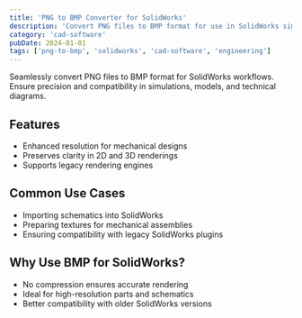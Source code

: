 ```yaml
---
title: 'PNG to BMP Converter for SolidWorks'
description: 'Convert PNG files to BMP format for use in SolidWorks simulations and legacy rendering tools. Preserve clarity and detail in engineering models.'
category: 'cad-software'
pubDate: 2024-01-01
tags: ['png-to-bmp', 'solidworks', 'cad-software', 'engineering']
---
```


Seamlessly convert PNG files to BMP format for SolidWorks workflows. Ensure precision and compatibility in simulations, models, and technical diagrams.

## Features

- Enhanced resolution for mechanical designs
- Preserves clarity in 2D and 3D renderings
- Supports legacy rendering engines

## Common Use Cases

- Importing schematics into SolidWorks
- Preparing textures for mechanical assemblies
- Ensuring compatibility with legacy SolidWorks plugins

## Why Use BMP for SolidWorks?

- No compression ensures accurate rendering
- Ideal for high-resolution parts and schematics
- Better compatibility with older SolidWorks versions
